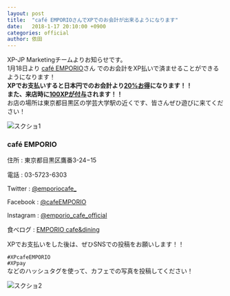 ```yaml
---
layout: post
title:  "café EMPORIOさんでXPでのお会計が出来るようになります"
date:   2018-1-17 20:10:00 +0900
categories: official
author: 依田
---  
```

XP-JP Marketingチームよりお知らせです。  
1月18日より [café EMPORIO](http://emporio.tv/index.html)さん でのお会計をXP払いで済ませることができるようになります！  
__XPでお支払いすると日本円でのお会計より<u>20%お得</u>になります！！__  
__また、来店時に<u>100XPが付与</u>されます！！__  
お店の場所は東京都目黒区の学芸大学駅の近くです、皆さんぜひ遊びに来てください！  

![スクショ1]({{site.baseurl}}/images/2018/01/EMPORIO2.jpg)  

### café EMPORIO  

住所 : 東京都目黒区鷹番3-24−15  

電話 : 03-5723-6303  

Twitter : [@emporiocafe_](https://twitter.com/emporiocafe_)  

Facebook : [@cafeEMPORIO](https://www.facebook.com/cafeEMPORIO/)  

Instagram : [@emporio_cafe_official](https://www.instagram.com/emporio_cafe_official/)  

食べログ : [EMPORIO cafe&dining](https://tabelog.com/tokyo/A1317/A131702/13024758/)  

XPでお支払いをした後は、ぜひSNSでの投稿をお願いします！！  

`#XPcafeEMPORIO`  
`#XPpay`  
などのハッシュタグを使って、カフェでの写真を投稿してください！  

![スクショ2]({{site.baseurl}}/images/2018/01/EMPORIO6.jpg)  
